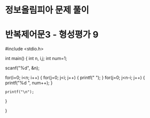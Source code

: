 # 정보올림피아 문제 풀이 
# 반복제어문3 - 형성평가 9

#include <stdio.h>
 
int main()
{
  int n, i,j;
  int num=1;
 
  scanf("%d", &n);
 
  for(i=0; i<n; i++)
  {
    for(j=0; j<i; j++)
    {
      printf("  ");
    }
    for(j=0; j<n-i; j++)
    {
      printf("%d ", num++);
    }
     
    printf("\n");
  }
 
}
